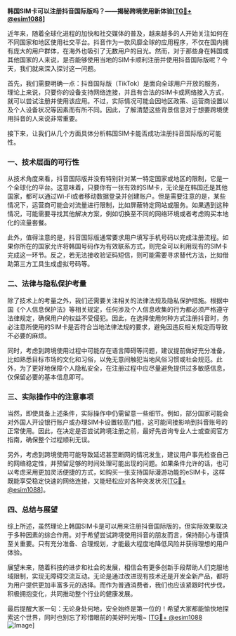 **韩国SIM卡可以注册抖音国际版吗？——揭秘跨境使用新体验[[TG💪+ @esim1088](https://t.me/s/esim1088)]**

近年来，随着全球化进程的加快和社交媒体的普及，越来越多的人开始关注如何在不同国家和地区使用社交平台。抖音作为一款风靡全球的应用程序，不仅在国内拥有庞大的用户群体，在海外也吸引了无数用户的目光。然而，对于那些身在韩国或其他国家的人来说，是否能够使用当地的SIM卡顺利注册并使用抖音国际版呢？今天，我们就来深入探讨这一问题。

首先，我们需要明确一点：抖音国际版（TikTok）是面向全球用户开放的服务，理论上来说，只要你的设备支持网络连接，并且有合法的SIM卡或网络接入方式，就可以尝试注册并使用该应用。不过，实际情况可能会因地区政策、运营商设置以及个人设备状况等因素而有所不同。因此，了解清楚这些背景信息对于想要跨境使用抖音的人来说非常重要。

接下来，让我们从几个方面具体分析韩国SIM卡能否成功注册抖音国际版的可能性。

### **一、技术层面的可行性**

从技术角度来看，抖音国际版并没有特别针对某一特定国家或地区的限制，它是一个全球化的平台。这意味着，只要你有一张有效的SIM卡，无论是在韩国还是其他国家，都可以通过Wi-Fi或者移动数据登录并创建账户。但是需要注意的是，某些情况下，运营商可能会对流量进行限制，比如屏蔽特定网站或服务。如果遇到这种情况，可能需要寻找其他解决方案，例如切换至不同的网络环境或者考虑购买本地化的流量套餐。

此外，值得注意的是，抖音国际版通常要求用户填写手机号码以完成注册流程。如果你所在的国家允许将韩国号码作为有效联系方式，则完全可以利用现有的SIM卡完成这一环节。反之，若无法接收验证码短信，则可能需要寻求替代方法，比如借助第三方工具生成虚拟号码等。

### **二、法律与隐私保护考量**

除了技术上的考量之外，我们还需要关注相关的法律法规及隐私保护措施。根据中国《个人信息保护法》等相关规定，任何涉及个人信息收集的行为都必须严格遵守法律规定，确保用户的权益不受侵犯。因此，在选择使用何种方式注册抖音时，务必注意所使用的SIM卡是否符合当地法律法规的要求，避免因违反相关规定而导致不必要的麻烦。

同时，考虑到跨境使用过程中可能存在语言障碍等问题，建议提前做好充分准备，比如熟悉目标市场的文化和习俗，以免无意间触犯当地风俗习惯或社会规范。此外，为了更好地保障个人隐私安全，在注册过程中应尽量避免提供过多敏感信息，仅保留必要的基本信息即可。

### **三、实际操作中的注意事项**

当然，即使具备上述条件，实际操作中仍需留意一些细节。例如，部分国家可能会对外国人开设银行账户或办理SIM卡设置较高门槛，这可能间接影响到抖音账号的正常使用。因此，在决定是否尝试跨境注册之前，最好先咨询专业人士或查阅官方指南，确保整个过程顺利无误。

另外，考虑到跨境使用可能导致延迟甚至断网的情况发生，建议用户事先检查自己的网络稳定性，并预留足够的时间处理可能出现的问题。如果条件允许的话，也可以考虑采用更加灵活便捷的方式，如购买一张支持国际漫游功能的eSIM卡，这样既能享受稳定快速的网络连接，又能轻松应对各种突发状况[[TG💪+ @esim1088](https://t.me/s/esim1088)]。

### **四、总结与展望**

综上所述，虽然理论上韩国SIM卡是可以用来注册抖音国际版的，但实际效果取决于多种因素的综合作用。对于希望尝试跨境使用抖音的朋友而言，保持耐心与谨慎至关重要。只有充分准备、合理规划，才能最大程度地降低风险并获得理想的用户体验。

展望未来，随着科技的进步和社会的发展，相信会有更多创新手段帮助人们克服地域限制，实现无障碍交流互动。无论是通过改进现有技术还是开发全新产品，都将为用户提供更加丰富多元的选择。而作为普通消费者，我们也应该紧跟时代步伐，积极拥抱变化，共同推动整个行业的健康发展。

最后提醒大家一句：无论身处何地，安全始终是第一位的！希望大家都能愉快地探索这个世界，同时也别忘了珍惜眼前的美好时光哦~ [[TG💪+ @esim1088](https://t.me/s/esim1088) ![Image](https://i.postimg.cc/4NQfJmqS/Snipaste-2025-05-13-00-14-12.png)]